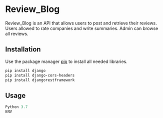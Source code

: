# Review_Blog

Review_Blog is an API that allows users to post and retrieve their reviews.
Users allowed to rate companies and write summaries.
Admin can browse all reviews.

## Installation

Use the package manager [pip](https://pip.pypa.io/en/stable/) to install all needed libraries.

```bash
pip install django
pip install django-cors-headers
pip install djangorestframework
```

## Usage

```python
Python 3.7
ENV
```
